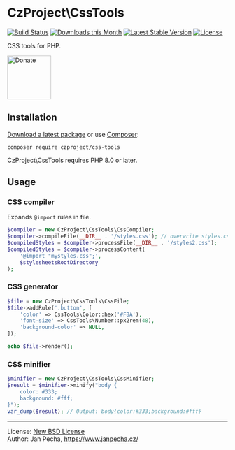 # CzProject\CssTools

[![Build Status](https://github.com/czproject/css-tools/workflows/Build/badge.svg)](https://github.com/czproject/css-tools/actions)
[![Downloads this Month](https://img.shields.io/packagist/dm/czproject/css-tools.svg)](https://packagist.org/packages/czproject/css-tools)
[![Latest Stable Version](https://poser.pugx.org/czproject/css-tools/v/stable)](https://github.com/czproject/css-tools/releases)
[![License](https://img.shields.io/badge/license-New%20BSD-blue.svg)](https://github.com/czproject/css-tools/blob/master/license.md)

CSS tools for PHP.

<a href="https://www.janpecha.cz/donate/"><img src="https://buymecoffee.intm.org/img/donate-banner.v1.svg" alt="Donate" height="100"></a>


## Installation

[Download a latest package](https://github.com/czproject/css-tools/releases) or use [Composer](http://getcomposer.org/):

```
composer require czproject/css-tools
```

CzProject\CssTools requires PHP 8.0 or later.


## Usage

### CSS compiler

Expands `@import` rules in file.

``` php
$compiler = new CzProject\CssTools\CssCompiler;
$compiler->compileFile(__DIR__ . '/styles.css'); // overwrite styles.css with compiled version
$compiledStyles = $compiler->processFile(__DIR__ . '/styles2.css');
$compiledStyles = $compiler->processContent(
	'@import "mystyles.css";',
	$stylesheetsRootDirectory
);
```

### CSS generator
``` php
$file = new CzProject\CssTools\CssFile;
$file->addRule('.button', [
	'color' => CssTools\Color::hex('#F8A'),
	'font-size' => CssTools\Number::px2rem(48),
	'background-color' => NULL,
]);

echo $file->render();
```

### CSS minifier

``` php
$minifier = new CzProject\CssTools\CssMinifier;
$result = $minifier->minify("body {
	color: #333;
	background: #fff;
}");
var_dump($result); // Output: body{color:#333;background:#fff}
```

------------------------------

License: [New BSD License](license.md)
<br>Author: Jan Pecha, https://www.janpecha.cz/
